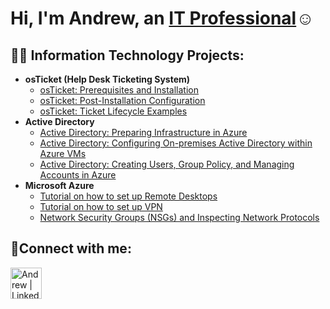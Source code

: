 <h1>Hi, I'm Andrew, an <a href="https://linkedin.com/in/andrew-chavez-profile">IT Professional</a>☺</h1>

<h2>👨‍💻 Information Technology Projects:</h2>

- <b>osTicket (Help Desk Ticketing System)</b>
  - [osTicket: Prerequisites and Installation](https://github.com/andrewchavez-24/osticket-prereqs)
  - [osTicket: Post-Installation Configuration](https://github.com/andrewchavez-24/post-install-config)
  - [osTicket: Ticket Lifecycle Examples](https://github.com/andrewchavez-24/ticket-lifecycle)
- <b>Active Directory</b>
  - [Active Directory: Preparing Infrastructure in Azure](https://github.com/andrewchavez-24/ad-prereqs)
  - [Active Directory: Configuring On-premises Active Directory within Azure VMs](https://github.com/andrewchavez-24/configure-ad)
  - [Active Directory: Creating Users, Group Policy, and Managing Accounts in Azure](https://github.com/andrewchavez-24/managing-ad)
- <b>Microsoft Azure</b>
  - [Tutorial on how to set up Remote Desktops](https://github.com/andrewchavez-24/VM-VPNs)
  - [Tutorial on how to set up VPN](https://github.com/andrewchavez-24/VM-VPNs)
  - [Network Security Groups (NSGs) and Inspecting Network Protocols](https://github.com/andrewchavez-24/azure-network-protocols)

<h2>🤳Connect with me:</h2>

[<img align="left" alt="Andrew | LinkedIn" width="50px" src="https://cdn.jsdelivr.net/npm/simple-icons@v3/icons/linkedin.svg" />][linkedin]

[linkedin]: https://linkedin.com/in/andrew-chavez-profile

